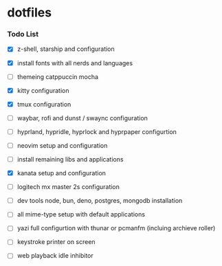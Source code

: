 # dotfiles

### Todo List

- [x] z-shell, starship and configuration
- [x] install fonts with all nerds and languages
- [ ] themeing catppuccin mocha
- [x] kitty configuration
- [x] tmux configuration
- [ ] waybar, rofi and dunst / swaync configuration
- [ ] hyprland, hypridle, hyprlock and hyprpaper configurtion
- [ ] neovim setup and configuration
- [ ] install remaining libs and applications
- [x] kanata setup and configuration
- [ ] logitech mx master 2s configuration
- [ ] dev tools node, bun, deno, postgres, mongodb installation
- [ ] all mime-type setup with default applications
- [ ] yazi full configurtion with thunar or pcmanfm (incluing archieve roller)
- [ ] keystroke printer on screen
- [ ] web playback idle inhibitor

